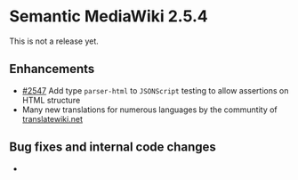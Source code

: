 # Semantic MediaWiki 2.5.4

This is not a release yet.

## Enhancements

* [#2547](https://github.com/SemanticMediaWiki/SemanticMediaWiki/pull/2547) Add type `parser-html` to `JSONScript` testing to allow assertions on HTML structure
* Many new translations for numerous languages by the communtity of [translatewiki.net](https://translatewiki.net/w/i.php?title=Special%3AMessageGroupStats&x=D&group=mwgithub-semanticmediawiki&suppressempty=1)

## Bug fixes and internal code changes

* 